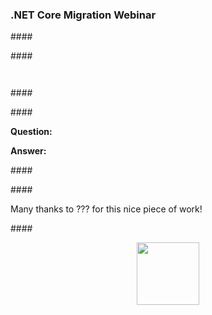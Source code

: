 <head>
<meta http-equiv="Content-Type" content="text/html; charset=utf-8">
<link rel="stylesheet" type="text/css" href="bc.css">
<!-- <script src="https://cdn.rawgit.com/google/code-prettify/master/loader/run_prettify.js" type="text/javascript"></script> -->
<!-- https://highlightjs.org/#usage -->
<link rel="stylesheet" href="https://cdnjs.cloudflare.com/ajax/libs/highlight.js/11.9.0/styles/default.min.css">
<script src="https://cdnjs.cloudflare.com/ajax/libs/highlight.js/11.9.0/highlight.min.js"></script>
<script>hljs.highlightAll();</script>
</head>

<!---



twitter:

 @AutodeskRevit  the #RevitAPI @AutodeskAPS  #BIM @DynamoBIM


&ndash; ...

linkedin:

#BIM #DynamoBIM #AutodeskAPS #Revit #API #IFC #SDK #Autodesk #AEC #adsk

the [Revit API discussion forum](http://forums.autodesk.com/t5/revit-api-forum/bd-p/160) thread

<center>
<img src="img/" alt="" title="" width="600"/>
<p style="font-size: 80%; font-style:italic"></p>
</center>

-->

### .NET Core Migration Webinar



####<a name="2"></a>


####<a name="3"></a>

<pre><code>
</code></pre>




####<a name="4"></a>


####<a name="5"></a>

**Question:**

**Answer:**

####<a name="6"></a>


####<a name="7"></a>

Many thanks to ??? for this nice piece of work!

####<a name="8"></a>

<center>
<img src="img/.png" alt="" title="" width="100"/>
</center>


